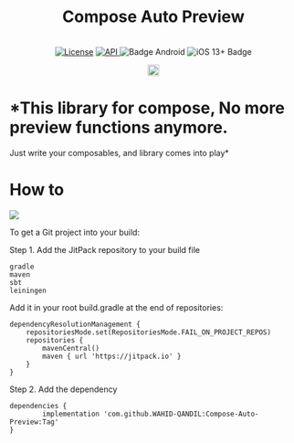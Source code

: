<h1 align="center">Compose Auto Preview</h1><br>

<div align="center">
<a href="https://opensource.org/licenses/Apache-2.0"><img alt="License" src="https://img.shields.io/badge/License-Apache%202.0-blue.svg"/></a>
<a href="https://android-arsenal.com/api?level=23" rel="nofollow">
    <img alt="API" src="https://img.shields.io/badge/API-21%2B-brightgreen.svg?style=flat" style="max-width: 100%;">
</a>
  <img src="https://img.shields.io/badge/Platform-Android-brightgreen.svg?logo=android" alt="Badge Android" />
  <img src="https://img.shields.io/badge/iOS-13%2B-blue.svg?logo=apple" alt="iOS 13+ Badge" />

<a href="https://github.com/WAHID-QANDIL">

<a href="https://github.com/WAHID-QANDIL/"><img alt="Profile" src="https://img.shields.io/badge/github-%23181717.svg?&style=for-the-badge&logo=github&logoColor=white" height="20"/></a>
</div>

# *This library for compose, No more preview functions anymore.
Just write your composables, and library comes into play*


# How to
[![](https://jitpack.io/v/WAHID-QANDIL/Compose-Auto-Preview.svg)](https://jitpack.io/#WAHID-QANDIL/Compose-Auto-Preview)


To get a Git project into your build:

Step 1. Add the JitPack repository to your build file

    gradle
    maven
    sbt
    leiningen

Add it in your root build.gradle at the end of repositories:

	dependencyResolutionManagement {
		repositoriesMode.set(RepositoriesMode.FAIL_ON_PROJECT_REPOS)
		repositories {
			mavenCentral()
			maven { url 'https://jitpack.io' }
		}
	}

Step 2. Add the dependency

	dependencies {
	        implementation 'com.github.WAHID-QANDIL:Compose-Auto-Preview:Tag'
	}


